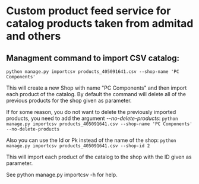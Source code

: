 # Custom product feed service for catalog products taken from admitad and others #

## Managment command to import CSV catalog: ##

`python manage.py importcsv products_405091641.csv --shop-name 'PC Components'`

This will create a new Shop with name "PC Components" and then import
each product of the catalog. By default the command will delete all of
the previous products for the shop given as parameter.

If for some reason, you do not want to delete the previously imported
products, you need to add the argument *--no-delete-products*:
`python manage.py importcsv products_405091641.csv --shop-name 'PC Components' --no-delete-products`

Also you can use the Id or Pk instead of the name of the shop:
`python manage.py importcsv products_405091641.csv --shop-id 2`

This will import each product of the catalog to the shop with the ID given as parameter.

See python manage.py importcsv -h for help.






